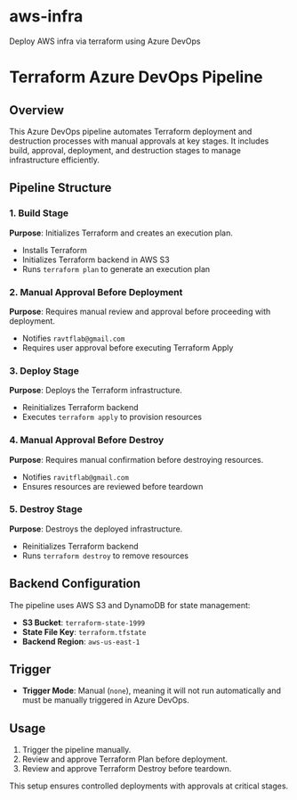 # aws-infra
Deploy AWS infra via terraform using Azure DevOps

# Terraform Azure DevOps Pipeline

## Overview
This Azure DevOps pipeline automates Terraform deployment and destruction processes with manual approvals at key stages. It includes build, approval, deployment, and destruction stages to manage infrastructure efficiently.

## Pipeline Structure

### 1. Build Stage
**Purpose**: Initializes Terraform and creates an execution plan.
- Installs Terraform
- Initializes Terraform backend in AWS S3
- Runs `terraform plan` to generate an execution plan

### 2. Manual Approval Before Deployment
**Purpose**: Requires manual review and approval before proceeding with deployment.
- Notifies `ravtflab@gmail.com`
- Requires user approval before executing Terraform Apply

### 3. Deploy Stage
**Purpose**: Deploys the Terraform infrastructure.
- Reinitializes Terraform backend
- Executes `terraform apply` to provision resources

### 4. Manual Approval Before Destroy
**Purpose**: Requires manual confirmation before destroying resources.
- Notifies `ravitflab@gmail.com`
- Ensures resources are reviewed before teardown

### 5. Destroy Stage
**Purpose**: Destroys the deployed infrastructure.
- Reinitializes Terraform backend
- Runs `terraform destroy` to remove resources

## Backend Configuration
The pipeline uses AWS S3 and DynamoDB for state management:
- **S3 Bucket**: `terraform-state-1999`
- **State File Key**: `terraform.tfstate`
- **Backend Region**: `aws-us-east-1`

## Trigger
- **Trigger Mode**: Manual (`none`), meaning it will not run automatically and must be manually triggered in Azure DevOps.

## Usage
1. Trigger the pipeline manually.
2. Review and approve Terraform Plan before deployment.
3. Review and approve Terraform Destroy before teardown.

This setup ensures controlled deployments with approvals at critical stages.


